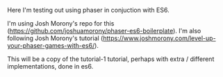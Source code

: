 Here I'm testing out using phaser in conjuction with ES6.

I'm using Josh Morony's repo for this (https://github.com/joshuamorony/phaser-es6-boilerplate).
I'm also following Josh Morony's tutorial (https://www.joshmorony.com/level-up-your-phaser-games-with-es6/).

This will be a copy of the tutorial-1 tutorial, perhaps with extra / different implementations, done in es6.
